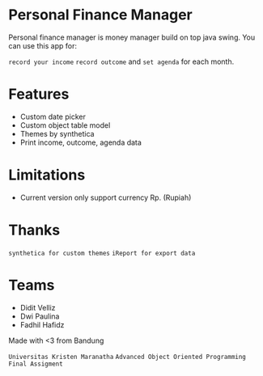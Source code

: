 # Personal Finance Manager
Personal finance manager is money manager build on top java swing. 
You can use this app for:

`record your income` 
`record outcome` and 
`set agenda` for each month. 

# Features
* Custom date picker
* Custom object table model
* Themes by synthetica
* Print income, outcome, agenda data

# Limitations
* Current version only support currency Rp. (Rupiah)

# Thanks
`synthetica for custom themes`
`iReport for export data`

# Teams
* Didit Velliz
* Dwi Paulina
* Fadhil Hafidz

Made with <3 from Bandung 

`Universitas Kristen Maranatha` `Advanced Object Oriented Programming` `Final Assigment`
